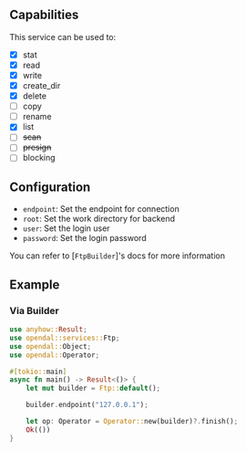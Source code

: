 ## Capabilities

This service can be used to:

- [x] stat
- [x] read
- [x] write
- [x] create_dir
- [x] delete
- [ ] copy
- [ ] rename
- [x] list
- [ ] ~~scan~~
- [ ] ~~presign~~
- [ ] blocking

## Configuration

- `endpoint`: Set the endpoint for connection
- `root`: Set the work directory for backend
- `user`: Set the login user
- `password`: Set the login password

You can refer to [`FtpBuilder`]'s docs for more information

## Example

### Via Builder

```rust
use anyhow::Result;
use opendal::services::Ftp;
use opendal::Object;
use opendal::Operator;

#[tokio::main]
async fn main() -> Result<()> {
    let mut builder = Ftp::default();

    builder.endpoint("127.0.0.1");

    let op: Operator = Operator::new(builder)?.finish();
    Ok(())
}
```
